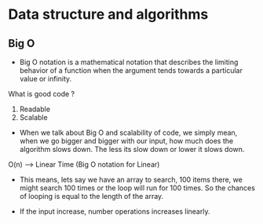 # Data structure and algorithms

Big O
-----
- Big O notation is a mathematical notation that describes the limiting behavior of a function when the argument tends towards a particular value or infinity.

What is good code ?
1. Readable
2. Scalable 

- When we talk about Big O and scalability of code, we simply mean, when we go bigger and bigger with our input, how much does the algorithm slows down. The less its slow down or lower it slows down.

O(n) --> Linear Time (Big O notation for Linear)
- This means, lets say we have an array to search, 100 items there, we might search 100 times or the loop will run for 100 times. So the chances of looping is equal to the length of the array.

- If the input increase, number operations increases linearly.